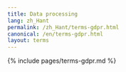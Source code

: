 ```yaml
---
title: Data processing
lang: zh_Hant
permalink: /zh_Hant/terms-gdpr.html
canonical: /en/terms-gdpr.html
layout: terms
---
```


{% include pages/terms-gdpr.md %}
